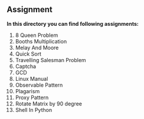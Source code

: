 ## Assignment

**In this directory you can find following assignments:**
1. 8 Queen Problem
2. Booths Multiplication
3. Melay And Moore
4. Quick Sort
5. Travelling Salesman Problem
6. Captcha
7. GCD
8. Linux Manual
9. Observable Pattern
10. Plagarism
11. Proxy Pattern
12. Rotate Matrix by 90 degree
13. Shell In Python
